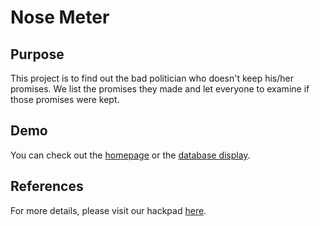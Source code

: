 # Nose Meter

## Purpose

This project is to find out the bad politician who doesn't keep his/her promises.
We list the promises they made and let everyone to examine if those promises were kept.

## Demo

You can check out the [homepage][1] or the [database display][2].

## References

For more details, please visit our hackpad [here][3].


  [1]: http://disa.csie.org:5566/
  [2]: http://disa.csie.org:5566/data/
  [3]: https://g0v.hackpad.com/--lzGKZQAwe7e
